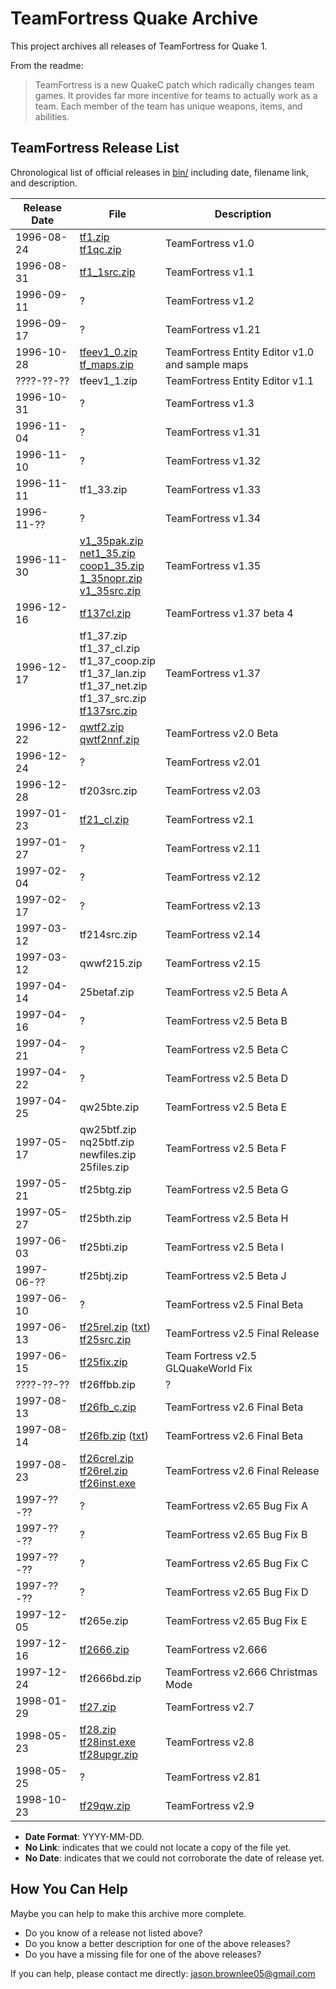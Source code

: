 # TeamFortress Quake Archive

This project archives all releases of TeamFortress for Quake 1.

From the readme:

> TeamFortress is a new QuakeC patch which radically changes team games. It provides far more incentive for teams to actually work as a team. Each member of the team has unique weapons, items, and abilities.

## TeamFortress Release List

Chronological list of official releases in [bin/](bin/) including date, filename link, and description.

Release Date | File | Description
--- | --- | ---
1996-08-24 | [tf1.zip](bin/tf1.zip)<br>[tf1qc.zip](bin/tf1qc.zip) | TeamFortress v1.0
1996-08-31 | [tf1_1src.zip](bin/tf1_1src.zip) | TeamFortress v1.1
1996-09-11 | ? | TeamFortress v1.2
1996-09-17 | ? | TeamFortress v1.21
1996-10-28 | [tfeev1_0.zip](bin/tfeev1_0.zip)<br>[tf_maps.zip](bin/tf_maps.zip) | TeamFortress Entity Editor v1.0 and sample maps
????-??-?? | tfeev1_1.zip | TeamFortress Entity Editor v1.1
1996-10-31 | ? | TeamFortress v1.3
1996-11-04 | ? | TeamFortress v1.31
1996-11-10 | ? | TeamFortress v1.32
1996-11-11 | tf1_33.zip | TeamFortress v1.33
1996-11-?? | ? | TeamFortress v1.34
1996-11-30 | [v1_35pak.zip](bin/v1_35pak.zip)<br>[net1_35.zip](bin/net1_35.zip)<br>[coop1_35.zip](bin/coop1_35.zip)<br>[1_35nopr.zip](bin/1_35nopr.zip)<br>[v1_35src.zip](bin/v1_35src.zip) | TeamFortress v1.35
1996-12-16 | [tf137cl.zip](bin/tf137cl.zip) | TeamFortress v1.37 beta 4
1996-12-17 | tf1_37.zip<br>tf1_37_cl.zip<br>tf1_37_coop.zip<br>tf1_37_lan.zip<br>tf1_37_net.zip<br>tf1_37_src.zip<br>[tf137src.zip](bin/tf137src.zip) | TeamFortress v1.37
1996-12-22 | [qwtf2.zip](bin/qwtf2.zip)<br>[qwtf2nnf.zip](bin/qwtf2nnf.zip) | TeamFortress v2.0 Beta
1996-12-24 | ? | TeamFortress v2.01
1996-12-28 | tf203src.zip | TeamFortress v2.03
1997-01-23 | [tf21_cl.zip](bin/tf21_cl.zip) | TeamFortress v2.1
1997-01-27 | ? | TeamFortress v2.11
1997-02-04 | ? | TeamFortress v2.12
1997-02-17 | ? | TeamFortress v2.13
1997-03-12 | tf214src.zip | TeamFortress v2.14
1997-03-12 | qwwf215.zip | TeamFortress v2.15
1997-04-14 | 25betaf.zip | TeamFortress v2.5 Beta A
1997-04-16 | ? | TeamFortress v2.5 Beta B
1997-04-21 | ? | TeamFortress v2.5 Beta C
1997-04-22 | ? | TeamFortress v2.5 Beta D
1997-04-25 | qw25bte.zip | TeamFortress v2.5 Beta E
1997-05-17 | qw25btf.zip<br>nq25btf.zip<br>newfiles.zip<br>25files.zip | TeamFortress v2.5 Beta F
1997-05-21 | tf25btg.zip | TeamFortress v2.5 Beta G
1997-05-27 | tf25bth.zip | TeamFortress v2.5 Beta H
1997-06-03 | tf25bti.zip | TeamFortress v2.5 Beta I
1997-06-?? | tf25btj.zip | TeamFortress v2.5 Beta J
1997-06-10 | ? | TeamFortress v2.5 Final Beta
1997-06-13 | [tf25rel.zip](bin/tf25rel.zip) ([txt](bin/tf25rel.txt))<br>[tf25src.zip](bin/tf25src.zip) | TeamFortress v2.5 Final Release
1997-06-15 | [tf25fix.zip](bin/tf25fix.zip) | Team Fortress v2.5 GLQuakeWorld Fix
????-??-?? | tf26ffbb.zip | ?
1997-08-13 | [tf26fb_c.zip](bin/tf26fb_c.zip) | TeamFortress v2.6 Final Beta
1997-08-14 | [tf26fb.zip](bin/tf26fb.zip) ([txt](bin/tf26fb.txt)) | TeamFortress v2.6 Final Beta
1997-08-23 | [tf26crel.zip](bin/tf26crel.zip)<br>[tf26rel.zip](bin/tf26rel.zip)<br>[tf26inst.exe](bin/tf26inst.exe) | TeamFortress v2.6 Final Release
1997-??-?? | ? | TeamFortress v2.65 Bug Fix A
1997-??-?? | ? | TeamFortress v2.65 Bug Fix B
1997-??-?? | ? | TeamFortress v2.65 Bug Fix C
1997-??-?? | ? | TeamFortress v2.65 Bug Fix D
1997-12-05 | tf265e.zip | TeamFortress v2.65 Bug Fix E
1997-12-16 | [tf2666.zip](bin/tf2666.zip) | TeamFortress v2.666
1997-12-24 | tf2666bd.zip | TeamFortress v2.666 Christmas Mode
1998-01-29 | [tf27.zip](bin/tf27.zip) | TeamFortress v2.7
1998-05-23 | [tf28.zip](bin/tf28.zip)<br>[tf28inst.exe](bin/tf28inst.exe)<br>[tf28upgr.zip](bin/tf28upgr.zip) | TeamFortress v2.8
1998-05-25 | ? | TeamFortress v2.81
1998-10-23 | [tf29qw.zip](bin/tf29qw.zip) | TeamFortress v2.9

* **Date Format**: YYYY-MM-DD.
* **No Link**: indicates that we could not locate a copy of the file yet.
* **No Date**: indicates that we could not corroborate the date of release yet.

## How You Can Help

Maybe you can help to make this archive more complete.

* Do you know of a release not listed above?
* Do you know a better description for one of the above releases?
* Do you have a missing file for one of the above releases?

If you can help, please contact me directly: jason.brownlee05@gmail.com

